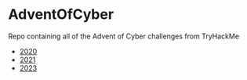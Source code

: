 # AdventOfCyber

Repo containing all of the Advent of Cyber challenges from TryHackMe

- [2020](./AdventOfCyber2020/)
- [2021](./AdventOfCyber2021/)
- [2023](./AdventOfCyber2023/)